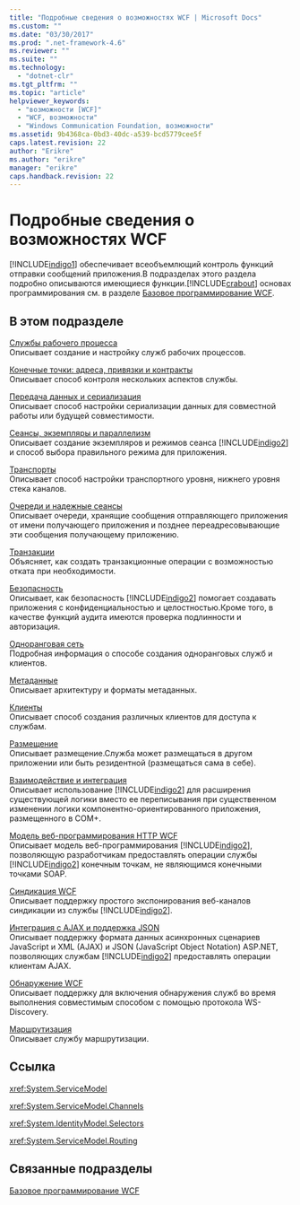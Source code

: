 ```yaml
---
title: "Подробные сведения о возможностях WCF | Microsoft Docs"
ms.custom: ""
ms.date: "03/30/2017"
ms.prod: ".net-framework-4.6"
ms.reviewer: ""
ms.suite: ""
ms.technology: 
  - "dotnet-clr"
ms.tgt_pltfrm: ""
ms.topic: "article"
helpviewer_keywords: 
  - "возможности [WCF]"
  - "WCF, возможности"
  - "Windows Communication Foundation, возможности"
ms.assetid: 9b4368ca-0bd3-40dc-a539-bcd5779cee5f
caps.latest.revision: 22
author: "Erikre"
ms.author: "erikre"
manager: "erikre"
caps.handback.revision: 22
---
```

# Подробные сведения о возможностях WCF
[!INCLUDE[indigo1](../../../../includes/indigo1-md.md)] обеспечивает всеобъемлющий контроль функций отправки сообщений приложения.В подразделах этого раздела подробно описываются имеющиеся функции.[!INCLUDE[crabout](../../../../includes/crabout-md.md)] основах программирования см. в разделе [Базовое программирование WCF](../../../../docs/framework/wcf/basic-wcf-programming.md).  
  
## В этом подразделе  
 [Службы рабочего процесса](../../../../docs/framework/wcf/feature-details/workflow-services.md)  
 Описывает создание и настройку служб рабочих процессов.  
  
 [Конечные точки: адреса, привязки и контракты](../../../../docs/framework/wcf/feature-details/endpoints-addresses-bindings-and-contracts.md)  
 Описывает способ контроля нескольких аспектов службы.  
  
 [Передача данных и сериализация](../../../../docs/framework/wcf/feature-details/data-transfer-and-serialization.md)  
 Описывает способ настройки сериализации данных для совместной работы или будущей совместимости.  
  
 [Сеансы, экземпляры и параллелизм](../../../../docs/framework/wcf/feature-details/sessions-instancing-and-concurrency.md)  
 Описывает создание экземпляров и режимов сеанса [!INCLUDE[indigo2](../../../../includes/indigo2-md.md)] и способ выбора правильного режима для приложения.  
  
 [Транспорты](../../../../docs/framework/wcf/feature-details/transports.md)  
 Описывает способ настройки транспортного уровня, нижнего уровня стека каналов.  
  
 [Очереди и надежные сеансы](../../../../docs/framework/wcf/feature-details/queues-and-reliable-sessions.md)  
 Описывает очереди, хранящие сообщения отправляющего приложения от имени получающего приложения и позднее переадресовывающие эти сообщения получающему приложению.  
  
 [Транзакции](../../../../docs/framework/wcf/feature-details/transactions-in-wcf.md)  
 Объясняет, как создать транзакционные операции с возможностью отката при необходимости.  
  
 [Безопасность](../../../../docs/framework/wcf/feature-details/security.md)  
 Описывает, как безопасность [!INCLUDE[indigo2](../../../../includes/indigo2-md.md)] помогает создавать приложения с конфиденциальностью и целостностью.Кроме того, в качестве функций аудита имеются проверка подлинности и авторизация.  
  
 [Одноранговая сеть](../../../../docs/framework/wcf/feature-details/peer-to-peer-networking.md)  
 Подробная информация о способе создания одноранговых служб и клиентов.  
  
 [Метаданные](../../../../docs/framework/wcf/feature-details/metadata.md)  
 Описывает архитектуру и форматы метаданных.  
  
 [Клиенты](../../../../docs/framework/wcf/feature-details/clients.md)  
 Описывает способ создания различных клиентов для доступа к службам.  
  
 [Размещение](../../../../docs/framework/wcf/feature-details/hosting.md)  
 Описывает размещение.Служба может размещаться в другом приложении или быть резидентной \(размещаться сама в себе\).  
  
 [Взаимодействие и интеграция](../../../../docs/framework/wcf/feature-details/interoperability-and-integration.md)  
 Описывает использование [!INCLUDE[indigo2](../../../../includes/indigo2-md.md)] для расширения существующей логики вместо ее переписывания при существенном изменении логики компонентно\-ориентированного приложения, размещенного в COM\+.  
  
 [Модель веб\-программирования HTTP WCF](../../../../docs/framework/wcf/feature-details/wcf-web-http-programming-model.md)  
 Описывает модель веб\-программирования [!INCLUDE[indigo2](../../../../includes/indigo2-md.md)], позволяющую разработчикам предоставлять операции службы [!INCLUDE[indigo2](../../../../includes/indigo2-md.md)] конечным точкам, не являющимся конечными точками SOAP.  
  
 [Синдикация WCF](../../../../docs/framework/wcf/feature-details/wcf-syndication.md)  
 Описывает поддержку простого экспонирования веб\-каналов синдикации из службы [!INCLUDE[indigo2](../../../../includes/indigo2-md.md)].  
  
 [Интеграция с AJAX и поддержка JSON](../../../../docs/framework/wcf/feature-details/ajax-integration-and-json-support.md)  
 Описывает поддержку формата данных асинхронных сценариев JavaScript и XML \(AJAX\) и JSON \(JavaScript Object Notation\) ASP.NET, позволяющих службам [!INCLUDE[indigo2](../../../../includes/indigo2-md.md)] предоставлять операции клиентам AJAX.  
  
 [Обнаружение WCF](../../../../docs/framework/wcf/feature-details/wcf-discovery.md)  
 Описывает поддержку для включения обнаружения служб во время выполнения совместимым способом с помощью протокола WS\-Discovery.  
  
 [Маршрутизация](../../../../docs/framework/wcf/feature-details/routing.md)  
 Описывает службу маршрутизации.  
  
## Ссылка  
 <xref:System.ServiceModel>  
  
 <xref:System.ServiceModel.Channels>  
  
 <xref:System.IdentityModel.Selectors>  
  
 <xref:System.ServiceModel.Routing>  
  
## Связанные подразделы  
 [Базовое программирование WCF](../../../../docs/framework/wcf/basic-wcf-programming.md)
